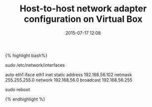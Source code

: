 ﻿---
layout: post
title: Host-to-host network adapter configuration on Virtual Box
date: 2015-07-17 12:08 
categories: 
---

{% highlight bash%}

sudo /etc/network/interfaces

auto eth1
iface eth1 inet static
	address 192.168.56.102
	netmask 255.255.255.0
	network 192.168.56.0
	broadcast 192.168.56.255

sudo reboot

{% endhighlight %}
